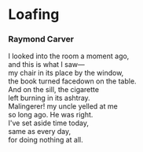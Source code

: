 # Loafing  
  
### Raymond Carver  
  
I looked into the room a moment ago,  
and this is what I saw—  
my chair in its place by the window,  
the book turned facedown on the table.  
And on the sill, the cigarette  
left burning in its ashtray.  
Malingerer! my uncle yelled at me  
so long ago. He was right.  
I've set aside time today,  
same as every day,  
for doing nothing at all.  
  
